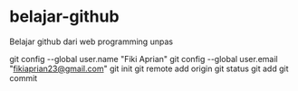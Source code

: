 # belajar-github

Belajar github dari web programming unpas

git config --global user.name "Fiki Aprian"
git config --global user.email "fikiaprian23@gmail.com"
git init
git remote add origin
git status
git add
git commit
